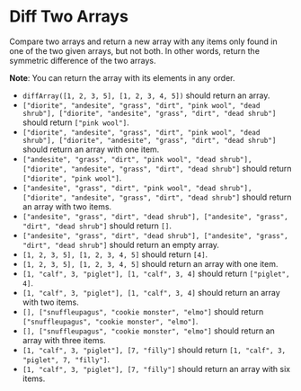 # Diff Two Arrays

Compare two arrays and return a new array with any items only found in one of the two given arrays, but not both. In other words, return the symmetric difference of the two arrays.

**Note**: You can return the array with its elements in any order.



- `diffArray([1, 2, 3, 5], [1, 2, 3, 4, 5])` should return an array.
- `["diorite", "andesite", "grass", "dirt", "pink wool", "dead shrub"], ["diorite", "andesite", "grass", "dirt", "dead shrub"]` should return `["pink wool"]`.
- `["diorite", "andesite", "grass", "dirt", "pink wool", "dead shrub"], ["diorite", "andesite", "grass", "dirt", "dead shrub"]` should return an array with one item.
- `["andesite", "grass", "dirt", "pink wool", "dead shrub"], ["diorite", "andesite", "grass", "dirt", "dead shrub"]` should return `["diorite", "pink wool"]`.
- `["andesite", "grass", "dirt", "pink wool", "dead shrub"], ["diorite", "andesite", "grass", "dirt", "dead shrub"]` should return an array with two items.
- `["andesite", "grass", "dirt", "dead shrub"], ["andesite", "grass", "dirt", "dead shrub"]` should return `[]`.
- `["andesite", "grass", "dirt", "dead shrub"], ["andesite", "grass", "dirt", "dead shrub"]` should return an empty array.
- `[1, 2, 3, 5], [1, 2, 3, 4, 5]` should return `[4]`.
- `[1, 2, 3, 5], [1, 2, 3, 4, 5]` should return an array with one item.
- `[1, "calf", 3, "piglet"], [1, "calf", 3, 4]` should return `["piglet", 4]`.
- `[1, "calf", 3, "piglet"], [1, "calf", 3, 4]` should return an array with two items.
- `[], ["snuffleupagus", "cookie monster", "elmo"]` should return `["snuffleupagus", "cookie monster", "elmo"]`.
- `[], ["snuffleupagus", "cookie monster", "elmo"]` should return an array with three items.
- `[1, "calf", 3, "piglet"], [7, "filly"]` should return `[1, "calf", 3, "piglet", 7, "filly"]`.
- `[1, "calf", 3, "piglet"], [7, "filly"]` should return an array with six items.
